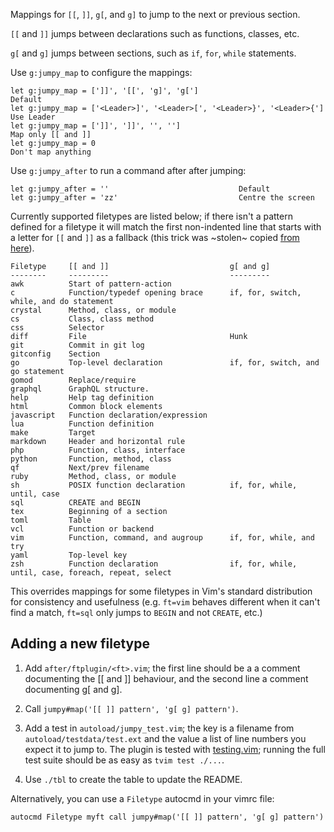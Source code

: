 Mappings for `[[`, `]]`, `g[`, and `g]` to jump to the next or previous section.

`[[` and `]]` jumps between declarations such as functions, classes, etc.

`g[` and `g]` jumps between sections, such as `if`, `for`, `while` statements.

Use `g:jumpy_map` to configure the mappings:

    let g:jumpy_map = [']]', '[[', 'g]', 'g[']                               Default
    let g:jumpy_map = ['<Leader>]', '<Leader>[', '<Leader>}', '<Leader>{']   Use Leader
    let g:jumpy_map = [']]', ']]', '', '']                                   Map only [[ and ]]
    let g:jumpy_map = 0                                                      Don't map anything

Use `g:jumpy_after` to run a command after after jumping:

    let g:jumpy_after = ''                             Default
    let g:jumpy_after = 'zz'                           Centre the screen

Currently supported filetypes are listed below; if there isn't a pattern defined
for a filetype it will match the first non-indented line that starts with a
letter for `[[` and `]]` as a fallback (this trick was ~stolen~ copied [from
here][fb]).

[fb]: https://vi.stackexchange.com/a/37890/51

    Filetype     [[ and ]]                           g[ and g]
    --------     ---------                           ---------
    awk          Start of pattern-action
    c            Function/typedef opening brace      if, for, switch, while, and do statement
    crystal      Method, class, or module
    cs           Class, class method
    css          Selector
    diff         File                                Hunk
    git          Commit in git log
    gitconfig    Section
    go           Top-level declaration               if, for, switch, and go statement
    gomod        Replace/require
    graphql      GraphQL structure.
    help         Help tag definition
    html         Common block elements
    javascript   Function declaration/expression
    lua          Function definition
    make         Target
    markdown     Header and horizontal rule
    php          Function, class, interface
    python       Function, method, class
    qf           Next/prev filename
    ruby         Method, class, or module
    sh           POSIX function declaration          if, for, while, until, case
    sql          CREATE and BEGIN
    tex          Beginning of a section
    toml         Table
    vcl          Function or backend
    vim          Function, command, and augroup      if, for, while, and try
    yaml         Top-level key
    zsh          Function declaration                if, for, while, until, case, foreach, repeat, select

This overrides mappings for some filetypes in Vim's standard distribution for
consistency and usefulness (e.g. `ft=vim` behaves different when it can't find a
match, `ft=sql` only jumps to `BEGIN` and not `CREATE`, etc.)

Adding a new filetype
---------------------
1. Add `after/ftplugin/<ft>.vim`; the first line should be a a comment
   documenting the [[ and ]] behaviour, and the second line a comment
   documenting g[ and g].

2. Call `jumpy#map('[[ ]] pattern', 'g[ g] pattern')`.

3. Add a test in `autoload/jumpy_test.vim`; the key is a filename from
   `autoload/testdata/test.ext` and the value a list of line numbers you expect
   it to jump to. The plugin is tested with
   [testing.vim](https://github.com/arp242/testing.vim); running the full test
   suite should be as easy as `tvim test ./...`.

4. Use `./tbl` to create the table to update the README.

Alternatively, you can use a `Filetype` autocmd in your vimrc file:

    autocmd Filetype myft call jumpy#map('[[ ]] pattern', 'g[ g] pattern')
